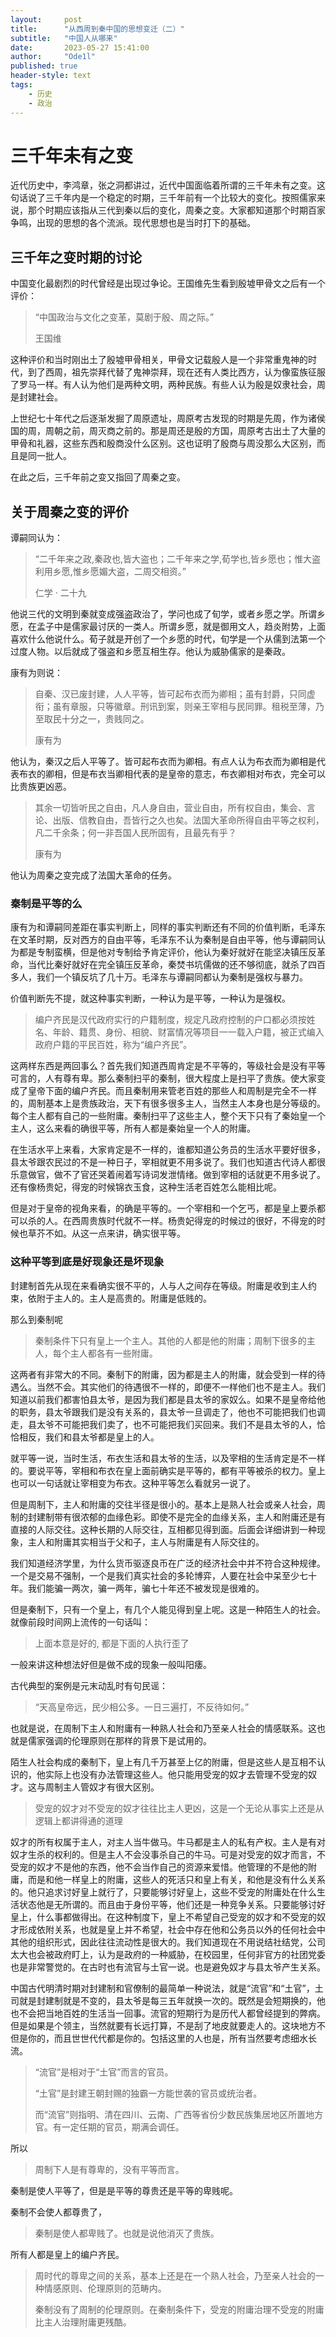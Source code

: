 ```yaml
---
layout:     post
title:      "从西周到秦中国的思想变迁（二）"
subtitle:   "中国人从哪来"
date:       2023-05-27 15:41:00
author:     "Ode1l"
published: true
header-style: text
tags:
    - 历史
    - 政治
---
```


# 三千年未有之变

近代历史中，李鸿章，张之洞都讲过，近代中国面临着所谓的三千年未有之变。这句话说了三千年内是一个稳定的时期，三千年前有一个比较大的变化。按照儒家来说，那个时期应该指从三代到秦以后的变化，周秦之变。大家都知道那个时期百家争鸣，出现的思想的各个流派。现代思想也是当时打下的基础。

## 三千年之变时期的讨论

中国变化最剧烈的时代曾经是出现过争论。王国维先生看到殷墟甲骨文之后有一个评价：

> “中国政治与文化之变革，莫剧于殷、周之际。” 
>
> 王国维

这种评价和当时刚出土了殷墟甲骨相关，甲骨文记载殷人是一个非常重鬼神的时代，到了西周，祖先崇拜代替了鬼神崇拜，现在还有人类比西方，认为像蛮族征服了罗马一样。有人认为他们是两种文明，两种民族。有些人认为殷是奴隶社会，周是封建社会。

上世纪七十年代之后逐渐发掘了周原遗址，周原考古发现的时期是先周，作为诸侯国的周，周朝之前，周灭商之前的。那是周还是殷的方国，周原考古出土了大量的甲骨和礼器，这些东西和殷商没什么区别。这也证明了殷商与周没那么大区别，而且是同一批人。 

在此之后，三千年前之变又指回了周秦之变。

## 关于周秦之变的评价 

谭嗣同认为：

> “二千年来之政,秦政也,皆大盗也；二千年来之学,荀学也,皆乡愿也；惟大盗利用乡愿,惟乡愿媚大盗，二周交相资。”
>
> 仁学 · 二十九

他说三代的文明到秦就变成强盗政治了，学问也成了旬学，或者乡愿之学。所谓乡愿，在孟子中是儒家最讨厌的一类人。所谓乡愿，就是御用文人，趋炎附势，上面喜欢什么他说什么。荀子就是开创了一个乡愿的时代，旬学是一个从儒到法第一个过度人物。以后就成了强盗和乡愿互相生存。他认为威胁儒家的是秦政。

康有为则说：

> 自秦、汉已废封建，人人平等，皆可起布衣而为卿相；虽有封爵，只同虚衔；虽有章服，只等徽章。刑讯到案，则亲王宰相与民同罪。租税至薄，乃至取民十分之一，贵贱同之。
>
> 康有为

他认为，秦汉之后人平等了。皆可起布衣而为卿相。有点人认为布衣而为卿相是代表布衣的卿相，但是布衣当卿相代表的是皇帝的意志，布衣卿相对布衣，完全可以比贵族更凶恶。

> 其余一切皆听民之自由，凡人身自由，营业自由，所有权自由，集会、言论、出版、信教自由，吾皆行之久也矣。法国大革命所得自由平等之权利，凡二千余条；何一非吾国人民所固有，且最先有乎？
>
> 康有为

他认为周秦之变完成了法国大革命的任务。

### 秦制是平等的么

康有为和谭嗣同差距在事实判断上，同样的事实判断还有不同的价值判断，毛泽东在文革时期，反对西方的自由平等，毛泽东不认为秦制是自由平等，他与谭嗣同认为都是专制蛮横，但是他对专制给予肯定评价，他认为秦好就好在能坚决镇压反革命，当代比秦好就好在完全镇压反革命，秦焚书坑儒做的还不够彻底，就杀了四百多人，我们一个镇反坑了几十万。毛泽东与谭嗣同都认为秦制是强权与暴力。

价值判断先不提，就这种事实判断，一种认为是平等，一种认为是强权。

> 编户齐民是汉代政府实行的户籍制度，规定凡政府控制的户口都必须按姓名、年龄、籍贯、身份、相貌、财富情况等项目一一载入户籍，被正式编入政府户籍的平民百姓，称为“编户齐民”。

这两样东西是两回事么？首先我们知道西周肯定是不平等的，等级社会是没有平等可言的，人有尊有卑。那么秦制扫平的秦制，很大程度上是扫平了贵族。使大家变成了皇帝下面的编户齐民。而且秦制用来管老百姓的那些人和周制是完全不一样的，周制基本上是贵族政治，天下有很多很多主人，当然主人本身也是分等级的。每个主人都有自己的一些附庸。秦制扫平了这些主人，整个天下只有了秦始皇一个主人，这么来看的确很平等，所有人都是秦始皇一个人的附庸。

在生活水平上来看，大家肯定是不一样的，谁都知道公务员的生活水平要好很多，县太爷跟农民过的不是一种日子，宰相就更不用多说了。我们也知道古代诗人都很乐意做官，做不了官还哭着闹着写诗词发泄情绪。做到宰相的话就更不用多说了。还有像杨贵妃，得宠的时候锦衣玉食，这种生活老百姓怎么能相比呢。

但是对于皇帝的视角来看，的确是平等的。一个宰相和一个乞丐，都是皇上要杀都可以杀的人。在西周贵族时代就不一样。杨贵妃得宠的时候过的很好，不得宠的时候也草芥不如。从这一点来讲，确实很平等。

### 这种平等到底是好现象还是坏现象

封建制首先从现在来看确实很不平的，人与人之间存在等级。附庸是收到主人约束，依附于主人的。主人是高贵的。附庸是低贱的。

那么到秦制呢

> 秦制条件下只有皇上一个主人。其他的人都是他的附庸；周制下很多的主人，每个主人都各有一些附庸。

这两者有非常大的不同。秦制下的附庸，因为都是主人的附庸，就会受到一样的待遇么。当然不会。其实他们的待遇很不一样的，即便不一样他们也不是主人。我们知道以前我们都害怕县太爷，是因为我们都是县太爷的家奴么。如果不是皇帝给他的职务，县太爷跟我们是没有关系的，县太爷一旦调走了，他也不可能把我们也调走，县太爷不可能把我们卖了，也不可能把我们买回来。我们不是县太爷的人，恰恰相反，我们和县太爷都是皇上的人。


就平等一说，当时生活，布衣生活和县太爷的生活，以及宰相的生活肯定是不一样的。要说平等，宰相和布衣在皇上面前确实是平等的，都有平等被杀的权力。皇上也可以一句话就让宰相变为布衣。这种平等怎么看就另一说了。

但是周制下，主人和附庸的交往半径是很小的。基本上是熟人社会或亲人社会，周制的封建制带有很浓郁的血缘色彩。即使不是完全的血缘关系，主人和附庸还是有直接的人际交往。这种长期的人际交往，互相都见得到面。后面会详细讲到一种现象，主人和附庸其实相当于父和子，主人与附庸是有人际交往的。

我们知道经济学里，为什么货币驱逐良币在广泛的经济社会中并不符合这种规律。一个是交易不强制，一个是我们真实社会的多轮博弈，人要在社会中呆至少七十年。我们能骗一两次，骗一两年，骗七十年还不被发现是很难的。

但是秦制下，只有一个皇上，有几个人能见得到皇上呢。这是一种陌生人的社会。就像前段时间网上流传的一句话叫：

> 上面本意是好的, 都是下面的人执行歪了

一般来讲这种想法好但是做不成的现象一般叫阳痿。

古代典型的案例是元末动乱时有句民谣：

> “天高皇帝远，民少相公多。一日三遍打，不反待如何。”

也就是说，在周制下主人和附庸有一种熟人社会和乃至亲人社会的情感联系。这也就是儒家强调的伦理原则在那样的背景下是试用的。

陌生人社会构成的秦制下，皇上有几千万甚至上亿的附庸，但是这些人是互相不认识的，他实际上也没有办法管理这些人。他只能用受宠的奴才去管理不受宠的奴才。这与周制主人管奴才有很大区别。

> 受宠的奴才对不受宠的奴才往往比主人更凶，这是一个无论从事实上还是从逻辑上都讲得通的道理

奴才的所有权属于主人，对主人当牛做马。牛马都是主人的私有产权。主人是有对奴才生杀的权利的。但是主人不会没事杀自己的牛马。可是对受宠的奴才而言，不受宠的奴才不是他的东西，他不会当作自己的资源来爱惜。他管理的不是他的附庸，而是和他一样皇上的附庸，这些人的死活只和皇上有关，和他是没有什么关系的。他只追求讨好皇上就行了，只要能够讨好皇上，这些不受宠的附庸处在什么生活状态他是无所谓的。而且由于身份平等，他们还是一种竞争关系。只要能够讨好皇上，什么事都做得出。在这种制度下，皇上不希望自己受宠的奴才和不受宠的奴才形成依附关系，也就是皇上并不希望，社会中存在他和公务员以外的任何社会中其他的组织形式，因此往往流动性是很大的。我们知道现在不用说结社结党，公司太大也会被政府盯上，认为是政府的一种威胁，在校园里，任何非官方的社团党委也是非常警觉的。在古时也有流官与土官一说。也是避免奴才与县太爷产生关系。

中国古代明清时期对封建制和官僚制的最简单一种说法，就是“流官”和“土官”，土司就是封建制就是不变的，县太爷是每三五年就换一次的。既然是会短期换的，他也不会把当地百姓的生活当一回事。流官的短期行为是历代人都曾经提到的弊病。但是如果是个领主，当然就要有长远打算，不是刮了地皮就要走人的。这块地方不但是你的，而且世世代代都是你的。包括这里的人也是，所有当然要考虑细水长流。

> “流官”是相对于“土官”而言的官员。
>
> “土官”是封建王朝封赐的独霸一方能世袭的官员或统治者。
>
> 而“流官”则指明、清在四川、云南、广西等省份少数民族集居地区所置地方官。有一定任期的官员，期满会调任。

所以 

> 周制下人是有尊卑的，没有平等而言。

秦制是使人平等了，但是是平等的尊贵还是平等的卑贱呢。

秦制不会使人都尊贵了，

> 秦制是使人都卑贱了。也就是说他消灭了贵族。

所有人都是皇上的编户齐民。

> 周时代的尊卑之间的关系，基本上还是在一个熟人社会，乃至亲人社会的一种情感原则、伦理原则的范畴内。
>
> 秦制没有了周制的伦理原则。在秦制条件下，受宠的附庸治理不受宠的附庸比主人治理附庸更残酷。